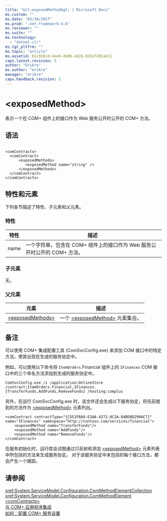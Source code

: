 ```yaml
---
title: "&lt;exposedMethod&gt; | Microsoft Docs"
ms.custom: ""
ms.date: "03/30/2017"
ms.prod: ".net-framework-4.6"
ms.reviewer: ""
ms.suite: ""
ms.technology: 
  - "dotnet-clr"
ms.tgt_pltfrm: ""
ms.topic: "article"
ms.assetid: 61c938cd-4ee9-4b06-ab28-922ef491ab11
caps.latest.revision: 5
author: "Erikre"
ms.author: "erikre"
manager: "erikre"
caps.handback.revision: 5
---
```

# &lt;exposedMethod&gt;
表示一个在 COM\+ 组件上的接口作为 Web 服务公开时公开的 COM\+ 方法。  
  
## 语法  
  
```  
  
<comContracts>  
  <comContract>  
      <exposedMethods>  
         <exposedMethod name="string" />  
      </exposedMethods>  
  </comContract>  
</comContracts>  
```  
  
## 特性和元素  
 下列各节描述了特性、子元素和父元素。  
  
### 特性  
  
|特性|描述|  
|--------|--------|  
|name|一个字符串，包含在 COM\+ 组件上的接口作为 Web 服务公开时公开的 COM\+ 方法。|  
  
### 子元素  
 无。  
  
### 父元素  
  
|元素|描述|  
|--------|--------|  
|[\<exposedMethods\>](../../../../../docs/framework/configure-apps/file-schema/wcf/exposedmethods.md)|一个 [\<exposedMethod\>](../../../../../docs/framework/configure-apps/file-schema/wcf/exposedmethod.md) 元素集合。|  
  
## 备注  
 可以使用 COM\+ 集成配置工具 \(ComSvcConfig.exe\) 来添加 COM 接口中的特定方法，使其出现在生成的服务协定中。  
  
 例如，可以使用以下命令将 `ItemOrders`.Financial 组件上的 `IFinances` COM 接口中的三个命名方法添加到生成的服务协定中。  
  
 `ComSvcConfig.exe /i /application:OnlineStore /contract:ItemOrders.Financial,IFinances.{TransferFunds,AddFunds,RemoveFunds} /hosting:complus`  
  
 另外，在运行 ComSvcConfig.exe 时，该文件还会生成以下服务协定，将先前提到的方法作为 [\<exposedMethod\>](../../../../../docs/framework/configure-apps/file-schema/wcf/exposedmethod.md) 元素列出。  
  
```  
<comContract contractType="{C551FBA9-E3AA-4272-8C2A-84BD8D290AC7}" name="IFinances" namespace="http://contoso.com/services/financial">  
    <exposedMethod name="TransferFunds"/>  
    <exposedMethod name="AddFunds"/>  
    <exposedMethod name="RemoveFunds"/>  
</comContract>  
```  
  
 在服务初始化时，运行库会试图通过只反射和添加 [\<exposedMethod\>](../../../../../docs/framework/configure-apps/file-schema/wcf/exposedmethod.md) 元素列表中所包括的方法来生成服务协定。  对于该服务协定中未包括的每个接口方法，都会产生一个跟踪。  
  
## 请参阅  
 <xref:System.ServiceModel.Configuration.ComMethodElementCollection>   
 <xref:System.ServiceModel.Configuration.ComMethodElement>   
 [\<comContracts\>](../../../../../docs/framework/configure-apps/file-schema/wcf/comcontracts.md)   
 [与 COM\+ 应用程序集成](../../../../../docs/framework/wcf/feature-details/integrating-with-com-plus-applications.md)   
 [如何：配置 COM\+ 服务设置](../../../../../docs/framework/wcf/feature-details/how-to-configure-com-service-settings.md)